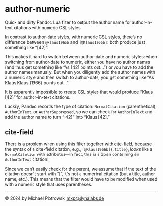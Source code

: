 # author-numeric

Quick and dirty Pandoc Lua filter to output the author name for author-in-text citations with numeric CSL styles.

In contrast to author-date styles, with numeric CSL styles, there’s no difference between `@Klaus1966b` and `[@Klaus1966b]`: both produce just something like “[42]”.

This makes it hard to switch between author-date and numeric styles: when switching from author-date to numeric, either you have no author names (and thus get something like “As [42] points out…”) or you have to add the author names manually.  But when you diligently add the author names with a numeric style and then switch to author-date, you get something like “As Klaus Klaus (1966) points out…”

It is apparently impossible to create CSL styles that would produce “Klaus [42]” for author-in-text citations.

Luckily, Pandoc records the type of citation: `NormalCitation` (parenthetical), `AuthorInText`, or `AuthorSuppressed`, so we can check for `AuthorInText` and add the author name to turn “[42]” into “Klaus [42].”

## cite-field

There is a problem when using this filter together with [cite-field](https://github.com/bcdavasconcelos/cite-field), because the syntax of a cite-field citation, e.g., `[@Klaus1966b]{.title}`, *looks* like a `NormalCitation` with attributes—in fact, this is a Span containing an `AuthorInText` citation!

Since we can't easily check for the parent, we assume that if the text of the citation doesn't start with “[”, it's not a numerical citation (but a title, author name, etc.).  This means that the filter would have to be modified when used with a numeric style that uses parentheses.

-------------------------------------------------------------------------------

© 2024 by Michael Piotrowski <mxp@dynalabs.de>

